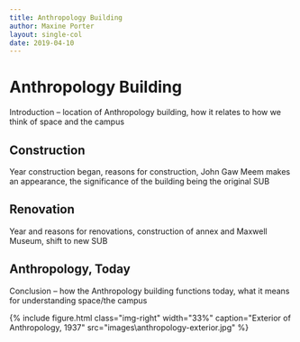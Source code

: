 ```yaml
---
title: Anthropology Building
author: Maxine Porter
layout: single-col
date: 2019-04-10
---
```



# Anthropology Building
Introduction – location of Anthropology building, how it relates to how we think of space and the campus
## Construction
Year construction began, reasons for construction, John Gaw Meem makes an appearance, the significance of the building being the original SUB
## Renovation
Year and reasons for renovations, construction of annex and Maxwell Museum, shift to new SUB
## Anthropology, Today
Conclusion – how the Anthropology building functions today, what it means for understanding space/the campus


{% include figure.html class="img-right" width="33%" caption="Exterior of Anthropology, 1937" src="images\anthropology-exterior.jpg" %}
